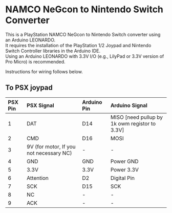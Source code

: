 # NAMCO NeGcon to Nintendo Switch Converter  

This is a PlayStation NAMCO NeGcon to Nintendo Switch converter using an Arduino LEONARDO.  
It requires the installation of the PlayStation 1/2 Joypad and Nintendo Switch Controller libraries in the Arduino IDE.  
Using an Arduino LEONARDO with 3.3V I/O (e.g., LilyPad or 3.3V version of Pro Micro) is recommended.  

Instructions for wiring follows below.  

## To PSX joypad  

|PSX Pin | PSX Signal | Arduino Pin | Arduino Signal |
| :- |  :- |  :- |  :- |
| 1 | DAT | D14 | MISO [need pullup by 1k owm registor to 3.3V] |
| 2 | CMD | D16 | MOSI |
| 3 | 9V (for motor, If you not necessary NC)| - | - |
| 4 | GND | GND | Power GND |
| 5 | 3.3V | 3.3V | Power 3.3V |
| 6 | Attention | D2 | Digital Pin |
| 7 | SCK | D15 | SCK |
| 8 | NC | - | - |
| 9 | ACK | - | - |


